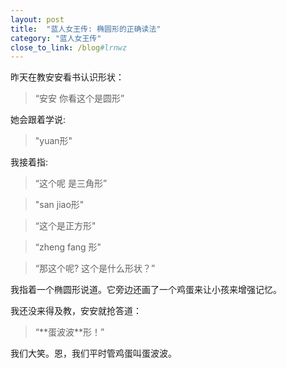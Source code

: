 ```yaml
---
layout: post
title:  "蓝人女王传: 椭圆形的正确读法"
category: "蓝人女王传"
close_to_link: /blog#lrnwz
---
```


昨天在教安安看书认识形状：

> “安安 你看这个是圆形”

她会跟着学说:

<blockquote class="alt">"yuan形"</blockquote>

我接着指:

> “这个呢 是三角形”

<blockquote class="alt">"san jiao形"</blockquote>

> “这个是正方形"

<blockquote class="alt">“zheng fang 形"</blockquote>

> “那这个呢? 这个是什么形状？”

我指着一个椭圆形说道。它旁边还画了一个鸡蛋来让小孩来增强记忆。

我还没来得及教，安安就抢答道：

<blockquote class="alt">“**蛋波波**形！”</blockquote>

我们大笑。恩，我们平时管鸡蛋叫蛋波波。